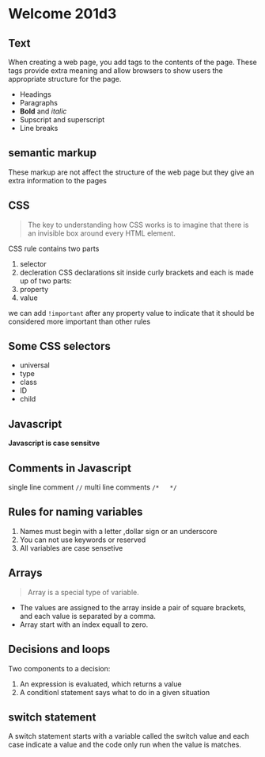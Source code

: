 # Welcome 201d3

## Text 
When creating a web page, you add tags to the contents of the page. These tags provide extra meaning and allow browsers to show users the appropriate structure for the page.
- Headings
- Paragraphs
- **Bold** and *italic*
- Supscript and superscript
- Line breaks 

## semantic markup
These markup are not affect the structure of the web page but they give an extra information to the pages

## CSS
> The key to understanding how CSS works is to imagine that there is an invisible box around every HTML element.

CSS rule contains two parts
1. selector
2. decleration
CSS declarations sit inside curly brackets and each is made up of two parts:
1. property
2. value

we can add `!important` after any property value to indicate that it should be considered more important than other rules

## Some CSS selectors 
- universal 
- type
- class
- ID
- child

## Javascript
**Javascript is case sensitve**
## Comments in Javascript 
single line comment `//`
multi line comments `/*   */`

## Rules for naming variables
1. Names must begin with a letter ,dollar sign or an underscore
2. You can not use keywords or reserved 
3. All variables are case sensetive

## Arrays
> Array is a special type of variable.

- The values are assigned to the array inside a pair of square brackets, and each value is separated by a comma.
- Array start with an index equall to zero.

## Decisions and loops
Two components to  a decision:
1. An expression is evaluated, which returns a value 
2. A conditionl statement says what to do in a given situation

## switch statement
A switch statement starts with a variable called the switch value and each case indicate a value and the code only run when the value is matches.   